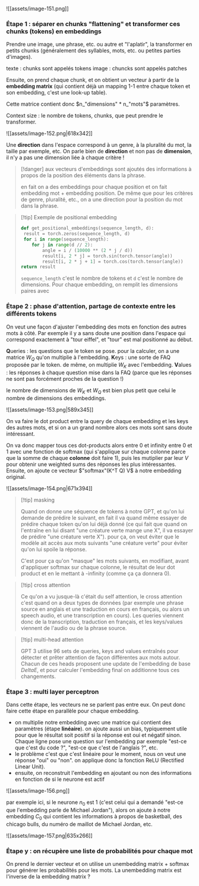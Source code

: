 
![[assets/image-151.png]]

### Étape 1 : séparer en chunks "flattening" et transformer ces chunks (tokens) en embeddings

Prendre une image, une phrase, etc. ou autre et "l'aplatir", la transformer en petits chunks (généralement des syllables, mots, etc. ou petites parties d'images).

texte : chunks sont appelés tokens
image : chuncks sont appelés patches

Ensuite, on prend chaque chunk, et on obtient un vecteur à partir de la **embedding matrix** (qui contient déjà un mapping 1-1 entre chaque token et son embedding, c'est une look-up table).

Cette matrice contient donc $n_"dimensions" * n_"mots"$ paramètres.

Context size : le nombre de tokens, chunks, que peut prendre le transformer.

![[assets/image-152.png|618x342]]

Une **direction** dans l'espace correspond à un genre, à la pluralité du mot, la taille par exemple, etc.  On parle bien de **direction** et non pas de **dimension**, il n'y a pas une dimension liée à chaque critère !

> [!danger] aux vecteurs d'embeddings sont ajoutés des informations à propos de la position des éléments dans la phrase.
> 
> en fait on a des embeddings pour chaque position et on fait embedding mot + embedding position. De même que pour les critères de genre, pluralité, etc., on a une direction pour la position du mot dans la phrase.

> [!tip] Exemple de positional embedding
> 
> ```python
> def get_positional_embeddings(sequence_length, d):
>  result = torch.zeros(sequence_length, d)
>  for i in range(sequence_length):
>     for j in range(d // 2):
>         angle = i / (10000 ** (2 * j / d))
>         result[i, 2 * j] = torch.sin(torch.tensor(angle))
>         result[i, 2 * j + 1] = torch.cos(torch.tensor(angle))
> return result
>```
>
>`sequence_length` c'est le nombre de tokens et `d` c'est le nombre de dimensions. Pour chaque embedding, on remplit les dimensions paires avec 

### Étape 2 : phase d'attention, partage de contexte entre les différents tokens

On veut une façon d'ajuster l'embedding des mots en fonction des autres mots à côté. Par exemple il y a sans doute une position dans l'espace qui correspond exactement à "tour eiffel", et "tour" est mal positionné au début.

**Q**ueries : les questions que le token se pose. pour la calculer, on a une matrice $W_Q$ qu'on multiplie à l'embedding. 
**K**eys : une sorte de FAQ proposée par le token. de même, on multiplie $W_K$ avec l'embedding.
**V**alues : les réponses à chaque question mise dans la FAQ (parce que les réponses ne sont pas forcément proches de la question !)

le nombre de dimensions de $W_K$ et $W_Q$ est bien plus petit que celui le nombre de dimensions des embeddings.

![[assets/image-153.png|589x345]]

On va faire le dot product entre la query de chaque embedding et les keys des autres mots, et si on a un grand nombre alors ces mots sont sans doute intéressant.

On va donc mapper tous ces dot-products alors entre 0 et infinity entre 0 et 1 avec une fonction de softmax (qui s'applique sur chaque colonne parce que la somme de chaque **colonne** doit faire 1), puis les mutiplier par leur $V$ pour obtenir une weighted sums des réponses les plus intéressantes.
Ensuite, on ajoute ce vecteur $"softmax"(K^T Q) V$ à notre embedding original.

![[assets/image-154.png|671x394]]

> [!tip] masking
> 
> Quand on donne une séquence de tokens à notre GPT, et qu'on lui demande de prédire le suivant, en fait il va quand même essayer de prédire chaque token qu'on lui déjà donné (ce qui fait que quand on l'entraîne en lui disant "une créature verte mange une X", il va essayer de prédire "une créature verte X"). pour ça, on veut éviter que le modèle ait accès aux mots suivants "une créature verte" pour éviter qu'on lui spoile la réponse.
> 
> C'est pour ça qu'on "masque" les mots suivants, en modifiant, avant d'appliquer softmax sur chaque colonne, le résultat de leur dot product et en le mettant à -infinity (comme ça ça donnera 0).

> [!tip] cross attention
> 
> Ce qu'on a vu jusque-là c'était du self attention, le cross attention c'est quand on a deux types de données (par exemple une phrase source en anglais et une traduction en cours en français, ou alors un speech audio, et une transcription en cours). Les queries viennent donc de la transcription, traduction en français, et les keys/values viennent de l'audio ou de la phrase source.

> [!tip] multi-head attention
> 
> GPT 3 utilise 96 sets de queries, keys and values entraînés pour détecter et prêter attention de façon différentes aux mots autour. Chacun de ces heads proposent une update de l'embedding de base $Delta E$, et pour calculer l'embedding final on additionne tous ces changements.
### Étape 3 : multi layer perceptron

Dans cette étape, les vecteurs ne se parlent pas entre eux. On peut donc faire cette étape en parallèle pour chaque embedding.

- on multiplie notre embedding avec une matrice qui contient des paramètres (étape **linéaire**). on ajoute aussi un bias, typiquement utile pour que le résultat soit positif si la réponse est oui et négatif sinon. Chaque ligne pose une question sur l'embedding par exemple "est-ce que c'est du code ?", "est-ce que c'est de l'anglais ?", etc. 
- le problème c'est que c'est linéaire pour le moment, nous on veut une réponse "oui" ou "non". on applique donc la fonction ReLU (Rectified Linear Unit).
- ensuite, on reconstruit l'embedding en ajoutant ou non des informations en fonction de si le neurone est actif

![[assets/image-156.png]]

par exemple ici, si le neurone $n_0$ est 1 (c'est celui qui a demandé "est-ce que l'embedding parle de Michael Jordan"), alors on ajoute à notre embedding $C_0$ qui contient les informations à propos de basketball, des chicago bulls, du numéro de maillot de Michael Jordan, etc.

![[assets/image-157.png|635x266]]
### Étape y : on récupère une liste de probabilités pour chaque mot

On prend le dernier vecteur et on utilise un unembedding matrix + softmax pour générer les probabilités pour les mots. 
La unembedding matrix est l'inverse de la embedding matrix ?

